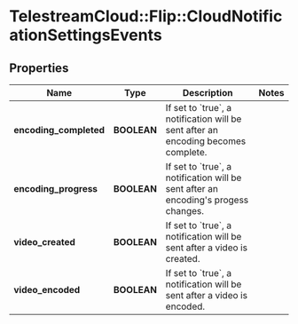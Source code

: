 # TelestreamCloud::Flip::CloudNotificationSettingsEvents

## Properties
Name | Type | Description | Notes
------------ | ------------- | ------------- | -------------
**encoding_completed** | **BOOLEAN** | If set to &#x60;true&#x60;, a notification will be sent after an encoding becomes complete. | 
**encoding_progress** | **BOOLEAN** | If set to &#x60;true&#x60;, a notification will be sent after an encoding&#39;s progess changes. | 
**video_created** | **BOOLEAN** | If set to &#x60;true&#x60;, a notification will be sent after a video is created. | 
**video_encoded** | **BOOLEAN** | If set to &#x60;true&#x60;, a notification will be sent after a video is encoded. | 


